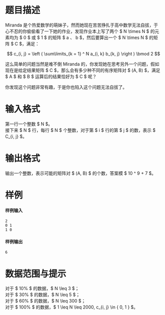 
# 题目描述

Miranda 是个热爱数学的萌妹子，然而她现在苦苦挣扎于高中数学无法自拔，于心不忍的你偷偷看了一下她的作业，发现作业本上写了两个 $ N \times N $ 的元素均为 $ 0 $ 或 $ 1 $ 的矩阵 $ a $、$ b $，然后要算出一个 $ N \times N $ 的矩阵 $ C $，满足：

$$ c_{i, j} = \left ( \sum\limits_{k = 1} ^ N a_{i, k} b_{k, j} \right ) \bmod 2 $$

这么简单的问题当然是难不倒 Miranda 的，你发现她在思考另外一个问题，假如现在是给定结果矩阵 $ C $，那么会有多少种不同的有序矩阵对 $ (A, B) $，满足 $ A $ 和 $ B $ 运算后的结果恰好为 $ C $ 呢？

你发现这个问题非常有趣，于是你也陷入这个问题无法自拔了。

# 输入格式

第一行一个整数 $ N $。  
接下来 $ N $ 行，每行 $ N $ 个整数，对于第 $ i $ 行的第 $ j $ 的数，表示 $ C_{i, j} $。

# 输出格式

输出一个整数，表示可能的矩阵对 $ (A, B) $ 的个数，答案模 $ 10 ^ 9 + 7 $。

# 样例

#### 样例输入
```plain
2
0 1
1 0
```

#### 样例输出
```plain
6
```

# 数据范围与提示

对于 $ 10\% $ 的数据，$ N \leq 3 $；  
对于 $ 30\% $ 的数据，$ N \leq 5 $；  
对于 $ 60\% $ 的数据，$ N \leq 300 $；  
对于 $ 100\% $ 的数据，$ 1 \leq N \leq 2000, c_{i, j} \in \{ 0, 1 \} $。

